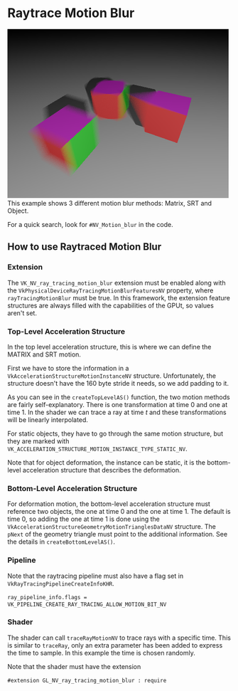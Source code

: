 # Raytrace Motion Blur

![](docs/motion_blur.png)
This example shows 3 different motion blur methods: Matrix, SRT and Object.

For a quick search, look for `#NV_Motion_blur` in the code.


## How to use Raytraced Motion Blur

### Extension

The `VK_NV_ray_tracing_motion_blur` extension must be enabled along with the `VkPhysicalDeviceRayTracingMotionBlurFeaturesNV` property, where `rayTracingMotionBlur` must be true. In this framework, the extension feature structures are always filled with the capabilities of the GPUt, so values aren't set.

### Top-Level Acceleration Structure

In the top level acceleration structure, this is where we can define the MATRIX and SRT motion. 

First we have to store the information in a `VkAccelerationStructureMotionInstanceNV` structure. Unfortunately, the structure doesn't have the 160 byte stride it needs, so we add padding to it. 

As you can see in the `createTopLevelAS()` function, the two motion methods are fairly self-explanatory. There is one transformation at time 0 and one at time 1. In the shader we can trace a ray at time _t_ and these transformations will be linearly interpolated.

For static objects, they have to go through the same motion structure, but they are marked with `VK_ACCELERATION_STRUCTURE_MOTION_INSTANCE_TYPE_STATIC_NV`.

Note that for object deformation, the instance can be static, it is the bottom-level acceleration structure that describes the deformation.

### Bottom-Level Acceleration Structure

For deformation motion, the bottom-level acceleration structure must reference two objects, the one at time 0 and the one at time 1. The default is time 0, so adding the one at time 1 is done using the `VkAccelerationStructureGeometryMotionTrianglesDataNV` structure. The `pNext` of the geometry triangle must point to the additional information. See the details in `createBottomLevelAS()`. 

### Pipeline

Note that the raytracing pipeline must also have a flag set in `VkRayTracingPipelineCreateInfoKHR`.
```
ray_pipeline_info.flags = VK_PIPELINE_CREATE_RAY_TRACING_ALLOW_MOTION_BIT_NV
```


### Shader

The shader can call `traceRayMotionNV` to trace rays with a specific time. This is similar to `traceRay`, only an extra parameter has been added to express the time to sample. In this example the time is chosen randomly.

Note that the shader must have the extension
```
#extension GL_NV_ray_tracing_motion_blur : require
```
